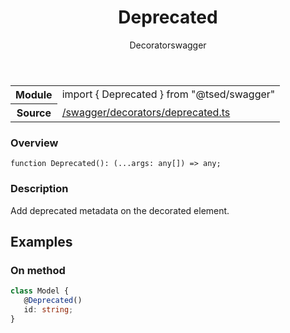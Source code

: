 
<header class="symbol-info-header"><h1 id="deprecated">Deprecated</h1><label class="symbol-info-type-label decorator">Decorator</label><label class="api-type-label swagger" title="swagger">swagger</label></header>
<!-- summary -->
<section class="symbol-info"><table class="is-full-width"><tbody><tr><th>Module</th><td><div class="lang-typescript"><span class="token keyword">import</span> { Deprecated }&nbsp;<span class="token keyword">from</span>&nbsp;<span class="token string">"@tsed/swagger"</span></div></td></tr><tr><th>Source</th><td><a href="https://github.com/Romakita/ts-express-decorators/blob/v4.29.1/src//swagger/decorators/deprecated.ts#L0-L0">/swagger/decorators/deprecated.ts</a></td></tr></tbody></table></section>
<!-- overview -->


### Overview


<pre><code class="typescript-lang ">function <span class="token function">Deprecated</span><span class="token punctuation">(</span><span class="token punctuation">)</span><span class="token punctuation">:</span> <span class="token punctuation">(</span>...args<span class="token punctuation">:</span> <span class="token keyword">any</span><span class="token punctuation">[</span><span class="token punctuation">]</span><span class="token punctuation">)</span> => <span class="token keyword">any</span><span class="token punctuation">;</span></code></pre>


<!-- Parameters -->

<!-- Description -->


### Description

Add deprecated metadata on the decorated element.

## Examples
### On method

```typescript
class Model {
   @Deprecated()
   id: string;
}
```

<!-- Members -->

